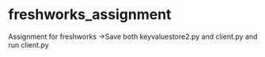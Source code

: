 # freshworks_assignment
Assignment for freshworks
->Save both keyvaluestore2.py and client.py and run client.py
